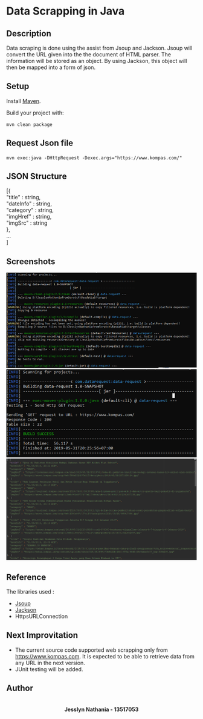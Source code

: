 # Data Scrapping in Java 

## Description
Data scraping is done using the assist from Jsoup and Jackson. Jsoup will convert the URL given into the the document of HTML parser. The information will be stored as an object. By using Jackson, this object will then be mapped into a form of json. 

## Setup
Install [Maven](http://maven.apache.org/).

Build your project with:

```
mvn clean package
```

## Request Json file
```
mvn exec:java -DHttpRequest -Dexec.args="https://www.kompas.com/"
```

## JSON Structure
[{
<br>  "title" : string,
<br>  "dateInfo" : string,
<br>  "category" : string,
<br>  "imgHref" : string,
<br>  "imgSrc" : string
<br>},
<br>...
<br>]

## Screenshots
![Screenshot](./screenshots/compile.PNG)
![Screenshot](./screenshots/run.PNG)
![Screenshot](./screenshots/data.PNG)

## Reference
The libraries used :
- <a href = "https://jsoup.org/">Jsoup</a>
- <a href = "https://en.wikipedia.org/wiki/Jackson_(API)">Jackson</a>
- HttpsURLConnection

## Next Improvitation
- The current source code supported web scrapping only from https://www.kompas.com. It is expected to be able to retrieve data from any URL in the next version.
- JUnit testing will be added.  

## Author
<p align="center">
  <br>
  <b> Jesslyn Nathania - 13517053 </b>
  <br>
  <br>
</p>